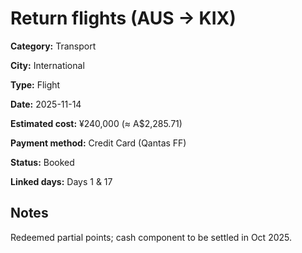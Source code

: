 # Return flights (AUS → KIX)

**Category:** Transport

**City:** International

**Type:** Flight

**Date:** 2025-11-14

**Estimated cost:** ¥240,000 (≈ A$2,285.71)

**Payment method:** Credit Card (Qantas FF)

**Status:** Booked

**Linked days:** Days 1 & 17

## Notes
Redeemed partial points; cash component to be settled in Oct 2025.
